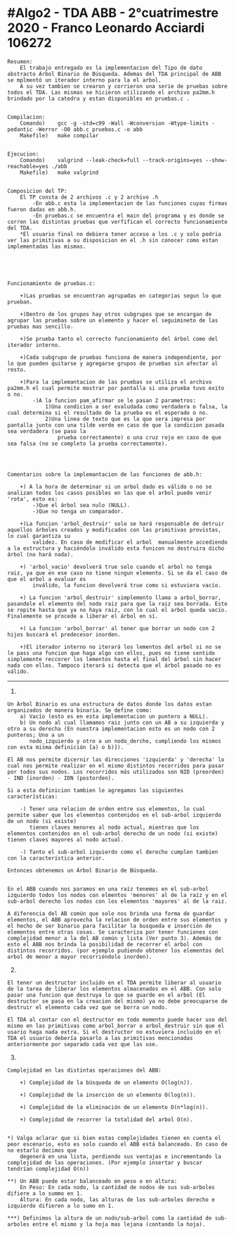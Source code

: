 # #Algo2 - TDA ABB - 2°cuatrimestre 2020 - Franco Leonardo Acciardi 106272



	Resumen:
		El trabajo entregado es la implementacion del Tipo de dato abstracto Árbol Binario de Búsqueda. Ademas del TDA principal de ABB se mplmentó un iterador interno para la el arbol.
		A su vez tambien se crearon y corrieron una serie de pruebas sobre todos el TDA. Las mismas se hicieron utilizando el archivo pa2mm.h brindado por la catedra y estan disponibles en pruebas.c . 


	Compilacion:
		Comando)	gcc -g -std=c99 -Wall -Wconversion -Wtype-limits -pedantic -Werror -O0 abb.c pruebas.c -o abb
		Makefile)	make compilar	


	Ejecucion:
		Comando)	valgrind --leak-check=full --track-origins=yes --show-reachable=yes ./abb
		Makefile)	make valgrind


	Composicion del TP:
		El TP consta de 2 archivos .c y 2 archivo .h
			-En abb.c esta la implementacion de las funciones cuyas firmas fueron dadas en abb.h.
			-En pruebas.c se encuentra el main del programa y es donde se corren las distintas pruebas que verfifican el correcto funcionamiento del TDA.
		*El usuario final no debiera tener acceso a los .c y solo podria ver las primitivas a su disposicion en el .h sin conocer como estan implementadas las mismas.





	Funcionamiento de pruebas.c:

		+)Las pruebas se encuentran agrupadas en categorias segun lo que prueban.

		+)Dentro de los grupos hay otros subgrupos que se encargan de agrupar las pruebas sobre un elemento y hacer el seguimineto de las pruebas mas sencillo.

		+)Se prueba tanto el correcto funcionamiento del árbol como del iterador interno.

		+)Cada subgrupo de pruebas funciona de manera independiente, por lo que pueden quitarse y agregarse grupos de pruebas sin afectar al resto. 

		+)Para la implemantacion de las pruebas se utiliza el archivo pa2mm.h el cual permite mostrar por pantalla si una prueba tuvo exito o no.
			-)A la funcion pam_afirmar se le pasan 2 parametros:
				1)Una condicion a ser evaludada como verdadera o falsa, la cual determina si el resultado de la prueba es el esperado o no.
				2)Una linea de texto que es la que sera impresa por pantalla junto con una tilde verde en caso de que la condicion pasada sea verdadera (se paso la     
					prueba correctamente) o una cruz roja en caso de que sea falsa (no se completo la prueba correctamente).




	Comentarios sobre la implemantacion de las funciones de abb.h:

		+) A la hora de determinar si un arbol dado es válido o no se analizan todos los casos posibles en las que el arbol puede venir 'rota', esto es:
			-)Que el árbol sea nulo (NULL).
			-)Que no tenga un comparador.

		+)La funcion 'arbol_destruir' solo se hará responsable de detruir aquellos árboles creados y modificados con las primitivas provistas, lo cual garantiza su
			validez. En caso de modificar el arbol  manualmente accediendo a la estructura y haciéndolo inválido esta funicon no destruira dicho árbol (no hará nada).

		+) 'arbol_vacio' devolverá true solo cuando el arbol no tenga raiz, ya que en ese caso no tiene ningun elemento. Si se da el caso de que el arbol a evaluar es
			inválido, la funcion devolverá true como si estuviera vacío.

		+) La funcion 'arbol_destruir' simplemento llama a arbol_borrar, pasandole el elemento del nodo raiz para que la raiz sea borrada. Esto se repite hasta que ya no haya raiz, con lo cual el arbol queda vacío. Finalemente se procede a liberar el árbol en sí.

		+) La funcion 'arbol_borrar' al tener que borrar un nodo con 2 hijos buscará el predecesor inorden.

		+)El iterador interno no iterará los lementos del arbol si no se le pass una funcion que haga algo con ellos, pues no tiene sentido simplemente reccorer los lementos hasta el final del árbol sin hacer nada con ellos. Tampoco iterará si detecta que el árbol pasado no es válido.

--------------------------------------------------------------------------------------------------------------------------------------------------------------


1)	

	Un Árbol Binario es una estructura de datos donde los datos estan organizados de manera binaria. Se define como:
		a) Vacío (esto es en esta implementacion un puntero a NULL).
		b) Un nodo al cual llamamos raiz junto con un AB a su izquierda y otro a su derecha (En nuestra implementacion esto es un nodo con 2 punteros; Uno a un
		   nodo_izquierdo y otro a un nodo_dercho, cumpliendo los mismos con esta misma definición [a) o b)]).

	El AB nos permite dicernir las direcciones 'izquierda' y 'derecha' lo cual nos permite realizar en el mismo distintos recorridos para pasar por todos sus nodos. Los recorridos más utilizados son NID (preorden) - IND (inorden) - IDN (postorden).

	Si a esta definicion tambien le agregamos las siguientes características:

		-) Tener una relacion de orden entre sus elementos, lo cual permite saber que los elementos contenidos en el sub-arbol izquierdo de un nodo (si existe)
		   tienen claves menores al nodo actual, mientras que los elementos contenidos en el sub-arbol derecho de un nodo (si existe) tienen claves mayores al nodo actual.
		
		-) Tanto el sub-arbol izquierdo como el derecho cumplen tambien con la característica anterior.

	Entonces obtenemos un Árbol Binario de Búsqueda.
	

	En el ABB cuando nos paramos en una raíz tenemos en el sub-arbol izquierdo todos los nodos con elmentos 'menores' al de la raíz y en el sub-arbol derecho los nodos con los elementos 'mayores' al de la raiz. 

	A diferencia del AB común que solo nos brinda una forma de guardar elementos, el ABB aprovecha la relacion de orden entre sus elementos y el hecho de ser binario para facilitar la busqueda e inserción de elementos entre otras cosas. Se caracteriza por tener funciones con complejidad menor a la del AB común y lista (Ver punto 3). Además de esto el ABB nos brinda la posibilidad de recorrer el arbol con distintos recorridos. (por ejemplo pudiendo obtener los elementos del arbol de menor a mayor recorriéndolo inorden).


2)	
	
	El tener un destructor incluido en el TDA permite liberar al usuario de la tarea de liberar los elementos almacenados en el ABB. Con solo pasar una funcion que destruya lo que se guarde en el arbol (El destructor se pasa en la creacion del mismo) ya no debe preocuparse de destruir el elemento cada vez que se borra un nodo.

	El TDA al contar con el destructor en todo momento puede hacer uso del mismo en las primitivas como arbol_borrar o arbol_destruir sin que el usario haga nada extra. Si el destructor no estuviera incluido en el TDA el usuario debería pasarlo a las primitivas mencionadas anteriormente por separado cada vez que las use.


3)	

	Complejidad en las distintas operaciones del ABB:
	
		+) Complejidad de la búsqueda de un elemento O(log(n)).
	
		+) Complejidad de la inserción de un elemento O(log(n)).
	
		+) Complejidad de la eliminación de un elemento O(n*log(n)).
	
		+) Complejidad de recorrer la totalidad del arbol O(n).


	*) Valga aclarar que si bien estas complejidades tienen en cuenta el peor escenario, esto es solo cuando el ABB está balanceado. En caso de no estarlo decimos que 
		degenerá en una lista, perdiendo sus ventajas e incrementando la complejidad de las operaciones. (Por ejemplo insertar y buscar tendrían complejidad O(n))
	
	**) Un ABB puede estar balanceado en peso o en altura:
		En Peso: En cada nodo, la cantidad de nodos de sus sub-arboles difiere a lo summo en 1.
		Altura: En cada nodo, las alturas de los sub-arboles derecho e izquierdo difieren a lo sumo en 1.
	
	***) Definimos la altura de un nodo/sub-arbol como la cantidad de sub-arboles entre el mismo y la hoja mas lejana (contando la hoja).
